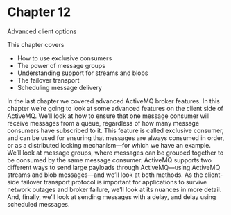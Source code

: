 # Chapter 12

Advanced client options

This chapter covers

- How to use exclusive consumers
- The power of message groups
- Understanding support for streams and blobs
- The failover transport
- Scheduling message delivery

In the last chapter we covered advanced ActiveMQ broker features. In this chapter
we’re going to look at some advanced features on the client side of ActiveMQ. We’ll
look at how to ensure that one message consumer will receive messages from a
queue, regardless of how many message consumers have subscribed to it. This feature
is called exclusive consumer, and can be used for ensuring that messages are
always consumed in order, or as a distributed locking mechanism—for which we
have an example. We’ll look at message groups, where messages can be grouped
together to be consumed by the same message consumer. ActiveMQ supports two
different ways to send large payloads through ActiveMQ—using ActiveMQ streams
and blob messages—and we’ll look at both methods. As the client-side failover
transport protocol is important for applications to survive network outages and
broker failure, we’ll look at its nuances in more detail. And, finally, we’ll look at
sending messages with a delay, and delay using scheduled messages.